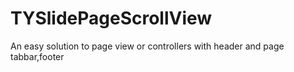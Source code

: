 # TYSlidePageScrollView
An easy solution to page view or controllers with header and page tabbar,footer

